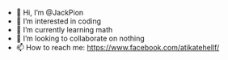- 👋 Hi, I’m @JackPion
- 👀 I’m interested in coding
- 🌱 I’m currently learning math
- 💞️ I’m looking to collaborate on nothing
- 📫 How to reach me: https://www.facebook.com/atikatehellf/

<!---
longhai-mine/longhai-mine is a ✨ special ✨ repository because its `README.md` (this file) appears on your GitHub profile.
You can click the Preview link to take a look at your changes.
--->
